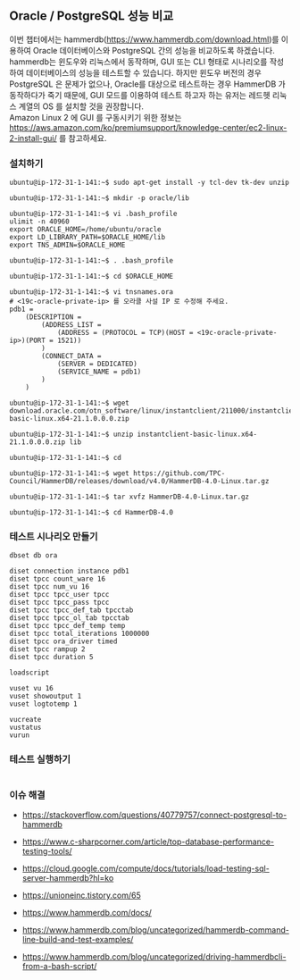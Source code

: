 ## Oracle / PostgreSQL 성능 비교 ##

이번 챕터에서는 hammerdb(https://www.hammerdb.com/download.html)를 이용하여 Oracle 데이터베이스와 PostgreSQL 간의 성능을 비교하도록 하겠습니다. hammerdb는 윈도우와 리눅스에서 동작하며, GUI 또는 CLI 형태로 시나리오를 작성하여 데이터베이스의 성능을 테스트할 수 있습니다. 하지만 윈도우 버전의 경우 PostgreSQL 은 문제가 없으나, Oracle를 대상으로 테스트하는 경우 HammerDB 가 동작하다가 죽기 때문에, GUI 모드를 이용하여 테스트 하고자 하는 유저는 레드헷 리눅스 계열의 OS 를 설치할 것을 권장합니다.   
Amazon Linux 2 에 GUI 를 구동시키기 위한 정보는 https://aws.amazon.com/ko/premiumsupport/knowledge-center/ec2-linux-2-install-gui/ 를 참고하세요.

### 설치하기 ###

```
ubuntu@ip-172-31-1-141:~$ sudo apt-get install -y tcl-dev tk-dev unzip

ubuntu@ip-172-31-1-141:~$ mkdir -p oracle/lib

ubuntu@ip-172-31-1-141:~$ vi .bash_profile
ulimit -n 40960
export ORACLE_HOME=/home/ubuntu/oracle
export LD_LIBRARY_PATH=$ORACLE_HOME/lib
export TNS_ADMIN=$ORACLE_HOME

ubuntu@ip-172-31-1-141:~$ . .bash_profile

ubuntu@ip-172-31-1-141:~$ cd $ORACLE_HOME

ubuntu@ip-172-31-1-141:~$ vi tnsnames.ora
# <19c-oracle-private-ip> 를 오라클 사설 IP 로 수정해 주세요.
pdb1 =
    (DESCRIPTION =
        (ADDRESS_LIST =
            (ADDRESS = (PROTOCOL = TCP)(HOST = <19c-oracle-private-ip>)(PORT = 1521))
        )
        (CONNECT_DATA =
            (SERVER = DEDICATED)
            (SERVICE_NAME = pdb1)
        )
    )

ubuntu@ip-172-31-1-141:~$ wget download.oracle.com/otn_software/linux/instantclient/211000/instantclient-basic-linux.x64-21.1.0.0.0.zip

ubuntu@ip-172-31-1-141:~$ unzip instantclient-basic-linux.x64-21.1.0.0.0.zip lib

ubuntu@ip-172-31-1-141:~$ cd

ubuntu@ip-172-31-1-141:~$ wget https://github.com/TPC-Council/HammerDB/releases/download/v4.0/HammerDB-4.0-Linux.tar.gz

ubuntu@ip-172-31-1-141:~$ tar xvfz HammerDB-4.0-Linux.tar.gz

ubuntu@ip-172-31-1-141:~$ cd HammerDB-4.0
```

### 테스트 시나리오 만들기 ###

```
dbset db ora

diset connection instance pdb1
diset tpcc count_ware 16
diset tpcc num_vu 16
diset tpcc tpcc_user tpcc
diset tpcc tpcc_pass tpcc
diset tpcc tpcc_def_tab tpcctab
diset tpcc tpcc_ol_tab tpcctab
diset tpcc tpcc_def_temp temp
diset tpcc total_iterations 1000000
diset tpcc ora_driver timed
diset tpcc rampup 2
diset tpcc duration 5

loadscript

vuset vu 16
vuset showoutput 1
vuset logtotemp 1

vucreate
vustatus
vurun
```

### 테스트 실행하기 ###
```

```

### 이슈 해결 ###

* https://stackoverflow.com/questions/40779757/connect-postgresql-to-hammerdb

* https://www.c-sharpcorner.com/article/top-database-performance-testing-tools/

* https://cloud.google.com/compute/docs/tutorials/load-testing-sql-server-hammerdb?hl=ko

* https://unioneinc.tistory.com/65

* https://www.hammerdb.com/docs/

* https://www.hammerdb.com/blog/uncategorized/hammerdb-command-line-build-and-test-examples/

* https://www.hammerdb.com/blog/uncategorized/driving-hammerdbcli-from-a-bash-script/

